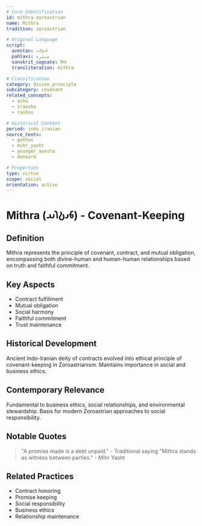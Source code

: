 ```yaml
---
# Core Identification
id: mithra-zoroastrian
name: Mithra
tradition: zoroastrian

# Original Language
script:
  avestan: 𐬨𐬌𐬚𐬭𐬀
  pahlavi: میثره
  sanskrit_cognate: मित्र
  transliteration: mithra

# Classification
category: divine_principle
subcategory: covenant
related_concepts:
  - asha
  - sraosha
  - rashnu

# Historical Context
period: indo_iranian
source_texts:
  - gathas
  - mihr_yasht
  - younger_avesta
  - denkard

# Properties
type: virtue
scope: social
orientation: active
---
```


# Mithra (𐬨𐬌𐬚𐬭𐬀) - Covenant-Keeping

## Definition
Mithra represents the principle of covenant, contract, and mutual obligation, encompassing both divine-human and human-human relationships based on truth and faithful commitment.

## Key Aspects
- Contract fulfillment
- Mutual obligation
- Social harmony
- Faithful commitment
- Trust maintenance

## Historical Development
Ancient Indo-Iranian deity of contracts evolved into ethical principle of covenant-keeping in Zoroastrianism. Maintains importance in social and business ethics.

## Contemporary Relevance
Fundamental to business ethics, social relationships, and environmental stewardship. Basis for modern Zoroastrian approaches to social responsibility.

## Notable Quotes
> "A promise made is a debt unpaid." - Traditional saying
> "Mithra stands as witness between parties." - Mihr Yasht

## Related Practices
- Contract honoring
- Promise keeping
- Social responsibility
- Business ethics
- Relationship maintenance